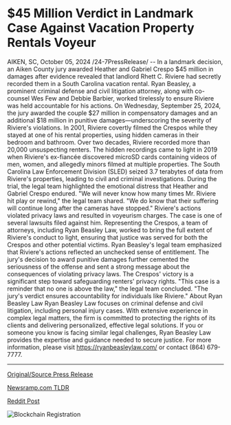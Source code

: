 # $45 Million Verdict in Landmark Case Against Vacation Property Rentals Voyeur

AIKEN, SC, October 05, 2024 /24-7PressRelease/ -- In a landmark decision, an Aiken County jury awarded Heather and Gabriel Crespo $45 million in damages after evidence revealed that landlord Rhett C. Riviere had secretly recorded them in a South Carolina vacation rental. Ryan Beasley, a prominent criminal defense and civil litigation attorney, along with co-counsel Wes Few and Debbie Barbier, worked tirelessly to ensure Riviere was held accountable for his actions.  On Wednesday, September 25, 2024, the jury awarded the couple $27 million in compensatory damages and an additional $18 million in punitive damages—underscoring the severity of Riviere's violations. In 2001, Riviere covertly filmed the Crespos while they stayed at one of his rental properties, using hidden cameras in their bedroom and bathroom. Over two decades, Riviere recorded more than 20,000 unsuspecting renters.  The hidden recordings came to light in 2019 when Riviere's ex-fiancée discovered microSD cards containing videos of men, women, and allegedly minors filmed at multiple properties. The South Carolina Law Enforcement Division (SLED) seized 3.7 terabytes of data from Riviere's properties, leading to civil and criminal investigations.  During the trial, the legal team highlighted the emotional distress that Heather and Gabriel Crespo endured. "We will never know how many times Mr. Riviere hit play or rewind," the legal team shared. "We do know that their suffering will continue long after the cameras have stopped."  Riviere's actions violated privacy laws and resulted in voyeurism charges. The case is one of several lawsuits filed against him. Representing the Crespos, a team of attorneys, including Ryan Beasley Law, worked to bring the full extent of Riviere's conduct to light, ensuring that justice was served for both the Crespos and other potential victims.  Ryan Beasley's legal team emphasized that Riviere's actions reflected an unchecked sense of entitlement. The jury's decision to award punitive damages further cemented the seriousness of the offense and sent a strong message about the consequences of violating privacy laws.  The Crespos' victory is a significant step toward safeguarding renters' privacy rights. "This case is a reminder that no one is above the law," the legal team concluded. "The jury's verdict ensures accountability for individuals like Riviere."  About Ryan Beasley Law  Ryan Beasley Law focuses on criminal defense and civil litigation, including personal injury cases. With extensive experience in complex legal matters, the firm is committed to protecting the rights of its clients and delivering personalized, effective legal solutions. If you or someone you know is facing similar legal challenges, Ryan Beasley Law provides the expertise and guidance needed to secure justice.  For more information, please visit https://ryanbeasleylaw.com/ or contact (864) 679-7777. 

---

[Original/Source Press Release](https://www.24-7pressrelease.com/press-release/514971/45-million-verdict-in-landmark-case-against-vacation-property-rentals-voyeur)
                    

[Newsramp.com TLDR](None) 



[Reddit Post](https://www.reddit.com/r/newsramp/comments/1fwkt4r/landmark_decision_aiken_county_jury_awards_45/) 



![Blockchain Registration](https://cdn.newsramp.app/24-7PressRelease/qrcode/2410/5/meanWWBo.webp)